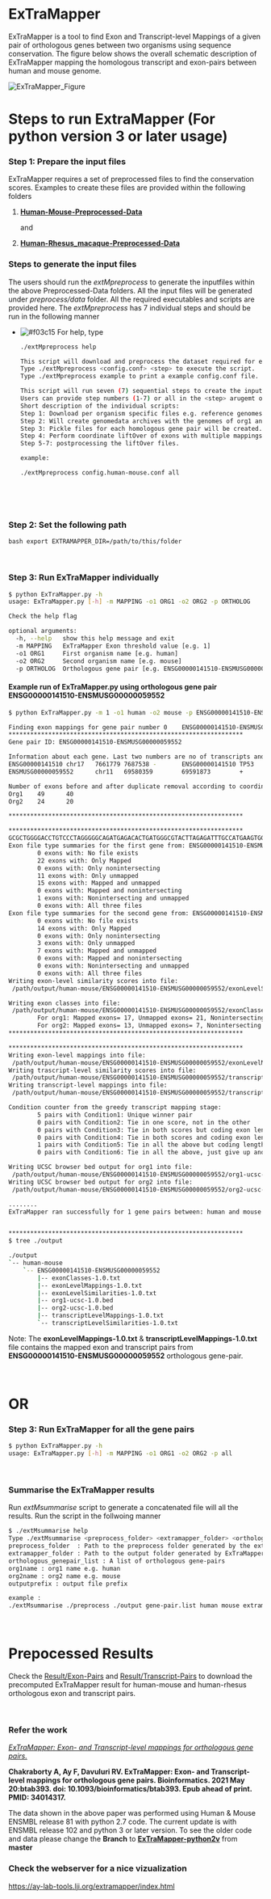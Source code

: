 # ExTraMapper
ExTraMapper is a tool to find Exon and Transcript-level Mappings of a given pair of orthologous genes between two organisms using sequence conservation. The figure below shows the overall schematic description of ExTraMapper mapping the homologous transcript and exon-pairs between human and mouse genome. 


![ExTraMapper_Figure](https://user-images.githubusercontent.com/18036388/90572310-8b693e00-e168-11ea-9fbc-8188c2834de9.jpg)

# Steps to run ExtraMapper (For python version 3 or later usage)

### Step 1: Prepare the input files
ExTraMapper requires a set of preprocessed files to find the conservation scores. Examples to create these files are provided within the following folders
 
1. [__Human-Mouse-Preprocessed-Data__](https://github.com/ay-lab/ExTraMapper/tree/master/Human-Mouse-Preprocess-Data) 

    and 
    
2. [__Human-Rhesus_macaque-Preprocessed-Data__](https://github.com/ay-lab/ExTraMapper/tree/master/Human-Monkey-Processed-Data) 

### Steps to generate the input files
The users should run the _extMpreprocess_ to generate the inputfiles within the above Preprocessed-Data folders. All the input files will be generated under _preprocess/data_ folder. All the required executables and scripts are provided here. The _extMpreprocess_ has 7 individual steps and should be run in the following manner 
 
 - ![#f03c15](https://via.placeholder.com/15/f03c15/000000?text=+) For help, type <br>
   
    ```bash
    ./extMpreprocess help
    
    This script will download and preprocess the dataset required for exon-pair and transcript pair finding by ExTraMapper.
    Type ./extMpreprocess <config.conf> <step> to execute the script.
    Type ./extMpreprocess example to print a example config.conf file.

    This script will run seven (7) sequential steps to create the inputs for ExTraMapper program.
    Users can provide step numbers (1-7) or all in the <step> arugemt of this script.
    Short description of the individual scripts:
    Step 1: Download per organism specific files e.g. reference genomes, gene annotation files.
    Step 2: Will create genomedata archives with the genomes of org1 and org2 (Make sure to install genomedata package).
    Step 3: Pickle files for each homologous gene pair will be created.
    Step 4: Perform coordinate liftOver of exons with multiple mappings (This step requires bedtools and liftOver executables).
    Step 5-7: postprocessing the liftOver files.
    
    example: 
    
    ./extMpreprocess config.human-mouse.conf all
    ```
   <br>
<br>

### Step 2: Set the following path
```bash export EXTRAMAPPER_DIR=/path/to/this/folder```

<br>

### Step 3: Run ExTraMapper individually
```bash
$ python ExTraMapper.py -h
usage: ExTraMapper.py [-h] -m MAPPING -o1 ORG1 -o2 ORG2 -p ORTHOLOG

Check the help flag

optional arguments:
  -h, --help   show this help message and exit
  -m MAPPING   ExTraMapper Exon threshold value [e.g. 1]
  -o1 ORG1     First organism name [e.g. human]
  -o2 ORG2     Second organism name [e.g. mouse]
  -p ORTHOLOG  Orthologous gene pair [e.g. ENSG00000141510-ENSMUSG00000059552 OR all]
```

#### Example run of ExTraMapper.py using orthologous gene pair ENSG00000141510-ENSMUSG00000059552 
```bash
$ python ExTraMapper.py -m 1 -o1 human -o2 mouse -p ENSG00000141510-ENSMUSG00000059552

Finding exon mappings for gene pair number 0    ENSG00000141510-ENSMUSG00000059552
*****************************************************************
Gene pair ID: ENSG00000141510-ENSMUSG00000059552

Information about each gene. Last two numbers are no of transcripts and exons
ENSG00000141510 chr17   7661779 7687538 -       ENSG00000141510 TP53    protein_coding  27      49      gene
ENSMUSG00000059552      chr11   69580359        69591873        +       ENSMUSG00000059552      Trp53   protein_coding  6       24      gene

Number of exons before and after duplicate removal according to coordinates
Org1    49      40
Org2    24      20

*****************************************************************

*****************************************************************
GCGCTGGGGACCTGTCCCTAGGGGGCAGATGAGACACTGATGGGCGTACTTAGAGATTTGCCATGAAGTGGGTTTGAAGAATGGAGCTGTGTGTGAAAT
Exon file type summaries for the first gene from: ENSG00000141510-ENSMUSG00000059552
        0 exons with: No file exists
        22 exons with: Only Mapped
        0 exons with: Only nonintersecting
        11 exons with: Only unmapped
        15 exons with: Mapped and unmapped
        0 exons with: Mapped and nonintersecting
        1 exons with: Nonintersecting and unmapped
        0 exons with: All three files
Exon file type summaries for the second gene from: ENSG00000141510-ENSMUSG00000059552
        0 exons with: No file exists
        14 exons with: Only Mapped
        0 exons with: Only nonintersecting
        3 exons with: Only unmapped
        7 exons with: Mapped and unmapped
        0 exons with: Mapped and nonintersecting
        0 exons with: Nonintersecting and unmapped
        0 exons with: All three files
Writing exon-level similarity scores into file:
 /path/output/human-mouse/ENSG00000141510-ENSMUSG00000059552/exonLevelSimilarities-1.0.txt

Writing exon classes into file:
 /path/output/human-mouse/ENSG00000141510-ENSMUSG00000059552/exonClasses-1.0.txt
        For org1: Mapped exons= 17, Unmapped exons= 21, Nonintersecting exons= 1, OTHER= 10
        For org2: Mapped exons= 13, Unmapped exons= 7, Nonintersecting exons= 0, OTHER= 4
*****************************************************************

*****************************************************************
Writing exon-level mappings into file:
 /path/output/human-mouse/ENSG00000141510-ENSMUSG00000059552/exonLevelMappings-1.0.txt
Writing trascript-level similarity scores into file:
 /path/output/human-mouse/ENSG00000141510-ENSMUSG00000059552/transcriptLevelSimilarities-1.0.txt
Writing transcript-level mappings into file:
 /path/output/human-mouse/ENSG00000141510-ENSMUSG00000059552/transcriptLevelMappings-1.0.txt

Condition counter from the greedy transcript mapping stage:
        5 pairs with Condition1: Unique winner pair
        0 pairs with Condition2: Tie in one score, not in the other
        0 pairs with Condition3: Tie in both scores but coding exon length diff breaks the tie
        0 pairs with Condition4: Tie in both scores and coding exon length diff but overall exon length breaks the tie
        1 pairs with Condition5: Tie in all the above but coding length (bp) diff breaks the tie
        0 pairs with Condition6: Tie in all the above, just give up and report all

Writing UCSC browser bed output for org1 into file:
 /path/output/human-mouse/ENSG00000141510-ENSMUSG00000059552/org1-ucsc-1.0.bed
Writing UCSC browser bed output for org2 into file:
 /path/output/human-mouse/ENSG00000141510-ENSMUSG00000059552/org2-ucsc-1.0.bed

........
ExTraMapper ran successfully for 1 gene pairs between: human and mouse


*****************************************************************
$ tree ./output

./output
`-- human-mouse
    `-- ENSG00000141510-ENSMUSG00000059552
        |-- exonClasses-1.0.txt
        |-- exonLevelMappings-1.0.txt
        |-- exonLevelSimilarities-1.0.txt
        |-- org1-ucsc-1.0.bed
        |-- org2-ucsc-1.0.bed
        |-- transcriptLevelMappings-1.0.txt
        `-- transcriptLevelSimilarities-1.0.txt
```

Note: The __exonLevelMappings-1.0.txt__ & __transcriptLevelMappings-1.0.txt__ file contains the mapped exon and transcript pairs from __ENSG00000141510-ENSMUSG00000059552__ orthologous gene-pair. 

<br>

# OR

### Step 3: Run ExTraMapper for all the gene pairs
```bash
$ python ExTraMapper.py -h
usage: ExTraMapper.py [-h] -m MAPPING -o1 ORG1 -o2 ORG2 -p all
```

<br>

### Summarise the ExTraMapper results ###
Run _extMsummarise_ script to generate a concatenated file will all the results. Run the script in the follwoing manner 
```bash
$ ./extMsummarise help
Type ./extMsummarise <preprocess_folder> <extramapper_folder> <orthologous_genepair_list> <org1name> <org2name> <outputprefix>
preprocess_folder  : Path to the preprocess folder generated by the extMpreproces script
extramapper_folder : Path to the output folder generated by ExTraMapper program
orthologous_genepair_list : A list of orthologous gene-pairs
org1name : org1 name e.g. human
org2name : org2 name e.g. mouse
outputprefix : output file prefix

example : 
./extMsummarise ./preprocess ./output gene-pair.list human mouse extramapper-result
```
<br>


# Prepocessed Results

Check the [Result/Exon-Pairs](https://github.com/ay-lab/ExTraMapper/tree/master/Result/Exon-Pairs) and [Result/Transcript-Pairs](https://github.com/ay-lab/ExTraMapper/tree/master/Result/Transcript-Pairs) to download the precomputed ExTraMapper result for human-mouse and human-rhesus orthologous exon and transcript pairs.

<br>

### Refer the work
[_ExTraMapper: Exon- and Transcript-level mappings for orthologous gene pairs._](https://academic.oup.com/bioinformatics/advance-article-abstract/doi/10.1093/bioinformatics/btab393/6278896?redirectedFrom=fulltext)

__Chakraborty A, Ay F, Davuluri RV. ExTraMapper: Exon- and Transcript-level mappings for orthologous gene pairs. Bioinformatics. 2021 May 20:btab393. doi: 10.1093/bioinformatics/btab393. Epub ahead of print. PMID: 34014317.__

The data shown in the above paper was performed using Human & Mouse ENSMBL release 81 with python 2.7 code. 
The current update is with ENSMBL release 102 and python 3 or later version. To see the older code and data please
change the __Branch__ to [__ExTraMapper-python2v__](https://github.com/ay-lab/ExTraMapper/tree/ExTraMapper-python2v) from __master__

### Check the webserver for a nice vizualization 
https://ay-lab-tools.lji.org/extramapper/index.html
